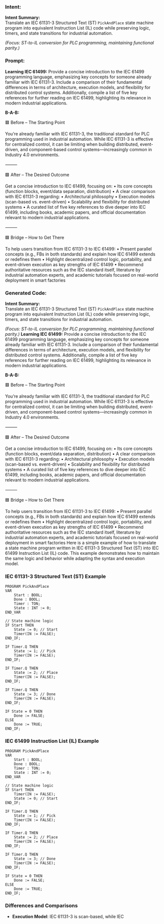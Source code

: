 ### Intent:
**Intent Summary:**  
Translate an IEC 61131-3 Structured Text (ST) `PickAndPlace` state machine program into equivalent Instruction List (IL) code while preserving logic, timers, and state transitions for industrial automation.  

*(Focus: ST-to-IL conversion for PLC programming, maintaining functional parity.)*

### Prompt:
**Learning IEC 61499:**
Provide a concise introduction to the IEC 61499 programming language, emphasizing key concepts for someone already familiar with IEC 61131-3. Include a comparison of their fundamental differences in terms of architecture, execution models, and flexibility for distributed control systems. Additionally, compile a list of five key references for further reading on IEC 61499, highlighting its relevance in modern industrial applications.


**B-A-B:**

🟥 Before – The Starting Point

You’re already familiar with IEC 61131-3, the traditional standard for PLC programming used in industrial automation. While IEC 61131-3 is effective for centralized control, it can be limiting when building distributed, event-driven, and component-based control systems—increasingly common in Industry 4.0 environments.

⸻

🟩 After – The Desired Outcome

Get a concise introduction to IEC 61499, focusing on:
	•	Its core concepts (function blocks, event/data separation, distribution)
	•	A clear comparison with IEC 61131-3 regarding:
	•	Architectural philosophy
	•	Execution models (scan-based vs. event-driven)
	•	Scalability and flexibility for distributed systems
	•	A curated list of five key references to dive deeper into IEC 61499, including books, academic papers, and official documentation relevant to modern industrial applications.

⸻

🟦 Bridge – How to Get There

To help users transition from IEC 61131-3 to IEC 61499:
	•	Present parallel concepts (e.g., FBs in both standards) and explain how IEC 61499 extends or redefines them
	•	Highlight decentralized control logic, portability, and event-driven execution as key strengths of IEC 61499
	•	Recommend authoritative resources such as the IEC standard itself, literature by industrial automation experts, and academic tutorials focused on real-world deployment in smart factories

### Generated Code:
**Intent Summary:**  
Translate an IEC 61131-3 Structured Text (ST) `PickAndPlace` state machine program into equivalent Instruction List (IL) code while preserving logic, timers, and state transitions for industrial automation.  

*(Focus: ST-to-IL conversion for PLC programming, maintaining functional parity.)*
**Learning IEC 61499:**
Provide a concise introduction to the IEC 61499 programming language, emphasizing key concepts for someone already familiar with IEC 61131-3. Include a comparison of their fundamental differences in terms of architecture, execution models, and flexibility for distributed control systems. Additionally, compile a list of five key references for further reading on IEC 61499, highlighting its relevance in modern industrial applications.


**B-A-B:**

🟥 Before – The Starting Point

You’re already familiar with IEC 61131-3, the traditional standard for PLC programming used in industrial automation. While IEC 61131-3 is effective for centralized control, it can be limiting when building distributed, event-driven, and component-based control systems—increasingly common in Industry 4.0 environments.

⸻

🟩 After – The Desired Outcome

Get a concise introduction to IEC 61499, focusing on:
	•	Its core concepts (function blocks, event/data separation, distribution)
	•	A clear comparison with IEC 61131-3 regarding:
	•	Architectural philosophy
	•	Execution models (scan-based vs. event-driven)
	•	Scalability and flexibility for distributed systems
	•	A curated list of five key references to dive deeper into IEC 61499, including books, academic papers, and official documentation relevant to modern industrial applications.

⸻

🟦 Bridge – How to Get There

To help users transition from IEC 61131-3 to IEC 61499:
	•	Present parallel concepts (e.g., FBs in both standards) and explain how IEC 61499 extends or redefines them
	•	Highlight decentralized control logic, portability, and event-driven execution as key strengths of IEC 61499
	•	Recommend authoritative resources such as the IEC standard itself, literature by industrial automation experts, and academic tutorials focused on real-world deployment in smart factories
Here is a simple example of how to translate a state machine program written in IEC 61131-3 Structured Text (ST) into IEC 61499 Instruction List (IL) code. This example demonstrates how to maintain the same logic and behavior while adapting the syntax and execution model.

### IEC 61131-3 Structured Text (ST) Example

```
PROGRAM PickAndPlace
VAR
    Start : BOOL;
    Done : BOOL;
    Timer : TON;
    State : INT := 0;
END_VAR

// State machine logic
IF Start THEN
    State := 0; // Start
    Timer(IN := FALSE);
END_IF;

IF Timer.Q THEN
    State := 1; // Pick
    Timer(IN := FALSE);
END_IF;

IF Timer.Q THEN
    State := 2; // Place
    Timer(IN := FALSE);
END_IF;

IF Timer.Q THEN
    State := 3; // Done
    Timer(IN := FALSE);
END_IF;

IF State = 0 THEN
    Done := FALSE;
ELSE
    Done := TRUE;
END_IF;
```

### IEC 61499 Instruction List (IL) Example

```
PROGRAM PickAndPlace
VAR
    Start : BOOL;
    Done : BOOL;
    Timer : TON;
    State : INT := 0;
END_VAR

// State machine logic
IF Start THEN
    Timer(IN := FALSE);
    State := 0; // Start
END_IF;

IF Timer.Q THEN
    State := 1; // Pick
    Timer(IN := FALSE);
END_IF;

IF Timer.Q THEN
    State := 2; // Place
    Timer(IN := FALSE);
END_IF;

IF Timer.Q THEN
    State := 3; // Done
    Timer(IN := FALSE);
END_IF;

IF State = 0 THEN
    Done := FALSE;
ELSE
    Done := TRUE;
END_IF;
```

### Differences and Comparisons

- **Execution Model**: IEC 61131-3 is scan-based, while IEC
